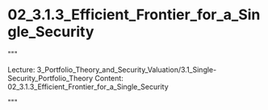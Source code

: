# 02_3.1.3_Efficient_Frontier_for_a_Single_Security

"""

Lecture: 3_Portfolio_Theory_and_Security_Valuation/3.1_Single-Security_Portfolio_Theory
Content: 02_3.1.3_Efficient_Frontier_for_a_Single_Security

"""

